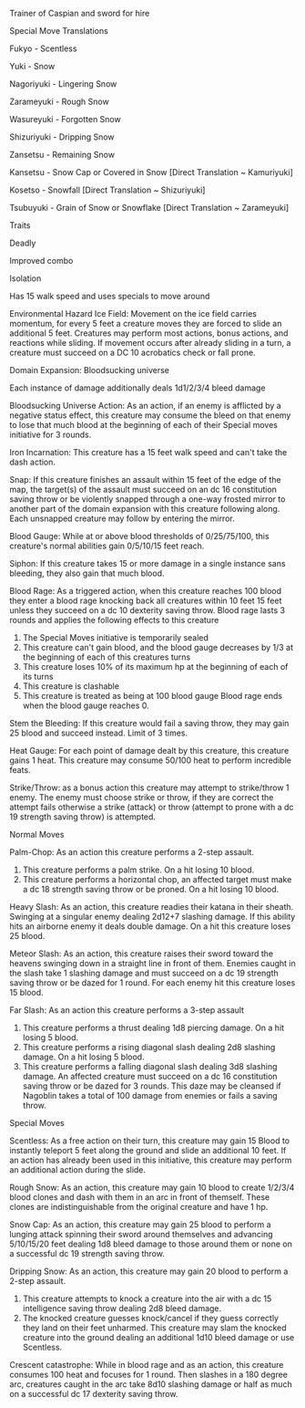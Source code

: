 Trainer of Caspian and sword for hire


Special Move Translations

Fukyo - Scentless

Yuki - Snow

Nagoriyuki - Lingering Snow

Zarameyuki - Rough Snow

Wasureyuki - Forgotten Snow

Shizuriyuki - Dripping Snow

Zansetsu - Remaining Snow

Kansetsu - Snow Cap or Covered in Snow [Direct Translation ~ Kamuriyuki]

Kosetso - Snowfall [Direct Translation ~ Shizuriyuki]

Tsubuyuki - Grain of Snow or Snowflake [Direct Translation ~ Zarameyuki]




Traits

Deadly

Improved combo

Isolation 





Has 15 walk speed and uses specials to move around

Environmental Hazard Ice Field: Movement on the ice field carries momentum, for every 5 feet a creature moves they are forced to slide an additional 5 feet. Creatures may perform most actions, bonus actions, and reactions while sliding. If movement occurs after already sliding in a turn, a creature must succeed on a DC 10 acrobatics check or fall prone.

Domain Expansion: Bloodsucking universe

Each instance of damage additionally deals 1d1/2/3/4 bleed damage

Bloodsucking Universe Action: As an action, if an enemy is afflicted by a negative status effect, this creature may consume the bleed on that enemy to lose that much blood at the beginning of each of their Special moves initiative for 3 rounds. 

Iron Incarnation: This creature has a 15 feet walk speed and can't take the dash action.

Snap: If this creature finishes an assault within 15 feet of the edge of the map, the target(s) of the assault must succeed on an dc 16 constitution saving throw or be violently snapped through a one-way frosted mirror to another part of the domain expansion with this creature following along. Each unsnapped creature may follow by entering the mirror.

Blood Gauge: While at or above blood thresholds of 0/25/75/100, this creature's normal abilities gain 0/5/10/15 feet reach.

Siphon: If this creature takes 15 or more damage in a single instance sans bleeding, they also gain that much blood.

Blood Rage: As a triggered action, when this creature reaches 100 blood they enter a blood rage knocking back all creatures within 10 feet 15 feet unless they succeed on a dc 10 dexterity saving throw. 
Blood rage lasts 3 rounds and applies the following effects to this creature
1. The Special Moves initiative is temporarily sealed
2. This creature can't gain blood, and the blood gauge decreases by 1/3 at the beginning of each of this creatures turns
3. This creature loses 10% of its maximum hp at the beginning of each of its turns
4. This creature is clashable
5. This creature is treated as being at 100 blood gauge
Blood rage ends when the blood gauge reaches 0.

Stem the Bleeding: If this creature would fail a saving throw, they may gain 25 blood and succeed instead. Limit of 3 times.

Heat Gauge: For each point of damage dealt by this creature, this creature gains 1 heat. This creature may consume 50/100 heat to perform incredible feats.

Strike/Throw: as a bonus action this creature may attempt to strike/throw 1 enemy. The enemy must choose strike or throw, if they are correct the attempt fails otherwise a strike (attack) or throw (attempt to prone with a dc 19 strength saving throw) is attempted.

Normal Moves

Palm-Chop: As an action this creature performs a 2-step assault.
1. This creature performs a palm strike. On a hit losing 10 blood.
2. This creature performs a horizontal chop, an affected target must make a dc 18 strength saving throw or be proned. On a hit losing 10 blood.

Heavy Slash: As an action, this creature readies their katana in their sheath. Swinging at a singular enemy dealing 2d12+7 slashing damage. If this ability hits an airborne enemy it deals double damage. On a hit this creature loses 25 blood.

Meteor Slash: As an action, this creature raises their sword toward the heavens swinging down in a straight line in front of them. Enemies caught in the slash take 1 slashing damage and must succeed on a dc 19 strength saving throw or be dazed for 1 round. For each enemy hit this creature loses 15 blood.  

Far Slash: As an action this creature performs a 3-step assault
1. This creature performs a thrust dealing 1d8 piercing damage. On a hit losing 5 blood.
2. This creature performs a rising diagonal slash dealing 2d8 slashing damage. On a hit losing 5 blood.
3. This creature performs a falling diagonal slash dealing 3d8 slashing damage. An affected creature must succeed on a dc 16 constitution saving throw or be dazed for 3 rounds. This daze may be cleansed if Nagoblin takes a total of 100 damage from enemies or fails a saving throw.

Special Moves

Scentless: As a free action on their turn, this creature may gain 15 Blood to instantly teleport 5 feet along the ground and slide an additional 10 feet. If an action has already been used in this initiative, this creature may perform an additional action during the slide.

Rough Snow: As an action, this creature may gain 10 blood to create 1/2/3/4 blood clones and dash with them in an arc in front of themself. These clones are indistinguishable from the original creature and have 1 hp. 

Snow Cap: As an action, this creature may gain 25 blood to perform a lunging attack spinning their sword around themselves and advancing 5/10/15/20 feet dealing 1d8 bleed damage to those around them or none on a successful dc 19 strength saving throw.

Dripping Snow: As an action, this creature may gain 20 blood to perform a 2-step assault.
1. This creature attempts to knock a creature into the air with a dc 15 intelligence saving throw dealing 2d8 bleed damage.
2. The knocked creature guesses knock/cancel if they guess correctly they land on their feet unharmed. This creature may slam the knocked creature into the ground dealing an additional 1d10 bleed damage or use Scentless. 

Crescent catastrophe: While in blood rage and as an action, this creature consumes 100 heat and focuses for 1 round. Then slashes in a 180 degree arc, creatures caught in the arc take 8d10 slashing damage or half as much on a successful dc 17 dexterity saving throw.